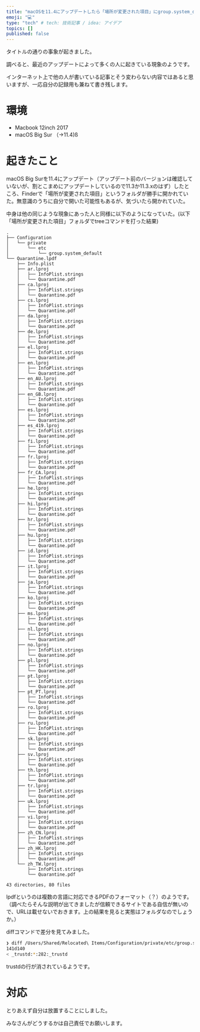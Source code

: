 ```yaml
---
title: "macOSを11.4にアップデートしたら「場所が変更された項目」にgroup.system_defaultが入っていた"
emoji: "💻"
type: "tech" # tech: 技術記事 / idea: アイデア
topics: []
published: false
---
```


タイトルの通りの事象が起きました。

調べると、最近のアップデートによって多くの人に起きている現象のようです。

インターネット上で他の人が書いている記事とそう変わらない内容ではあると思いますが、一応自分の記録用も兼ねて書き残します。

# 環境

- Macbook 12inch 2017
- macOS Big Sur （→11.4)ß

# 起きたこと

macOS Big Surを11.4にアップデート（アップデート前のバージョンは確認していないが、割とこまめにアップデートしているので11.3か11.3.xのはず）したところ、Finderで「場所が変更された項目」というフォルダが勝手に開かれていた。無意識のうちに自分で開いた可能性もあるが、気づいたら開かれていた。

中身は他の同じような現象にあった人と同様に以下のようになっていた。(以下「場所が変更された項目」フォルダでtreeコマンドを打った結果)

```
.
├── Configuration
│   └── private
│       └── etc
│           └── group.system_default
└── Quarantine.lpdf
    ├── Info.plist
    ├── ar.lproj
    │   ├── InfoPlist.strings
    │   └── Quarantine.pdf
    ├── ca.lproj
    │   ├── InfoPlist.strings
    │   └── Quarantine.pdf
    ├── cs.lproj
    │   ├── InfoPlist.strings
    │   └── Quarantine.pdf
    ├── da.lproj
    │   ├── InfoPlist.strings
    │   └── Quarantine.pdf
    ├── de.lproj
    │   ├── InfoPlist.strings
    │   └── Quarantine.pdf
    ├── el.lproj
    │   ├── InfoPlist.strings
    │   └── Quarantine.pdf
    ├── en.lproj
    │   ├── InfoPlist.strings
    │   └── Quarantine.pdf
    ├── en_AU.lproj
    │   ├── InfoPlist.strings
    │   └── Quarantine.pdf
    ├── en_GB.lproj
    │   ├── InfoPlist.strings
    │   └── Quarantine.pdf
    ├── es.lproj
    │   ├── InfoPlist.strings
    │   └── Quarantine.pdf
    ├── es_419.lproj
    │   ├── InfoPlist.strings
    │   └── Quarantine.pdf
    ├── fi.lproj
    │   ├── InfoPlist.strings
    │   └── Quarantine.pdf
    ├── fr.lproj
    │   ├── InfoPlist.strings
    │   └── Quarantine.pdf
    ├── fr_CA.lproj
    │   ├── InfoPlist.strings
    │   └── Quarantine.pdf
    ├── he.lproj
    │   ├── InfoPlist.strings
    │   └── Quarantine.pdf
    ├── hi.lproj
    │   ├── InfoPlist.strings
    │   └── Quarantine.pdf
    ├── hr.lproj
    │   ├── InfoPlist.strings
    │   └── Quarantine.pdf
    ├── hu.lproj
    │   ├── InfoPlist.strings
    │   └── Quarantine.pdf
    ├── id.lproj
    │   ├── InfoPlist.strings
    │   └── Quarantine.pdf
    ├── it.lproj
    │   ├── InfoPlist.strings
    │   └── Quarantine.pdf
    ├── ja.lproj
    │   ├── InfoPlist.strings
    │   └── Quarantine.pdf
    ├── ko.lproj
    │   ├── InfoPlist.strings
    │   └── Quarantine.pdf
    ├── ms.lproj
    │   ├── InfoPlist.strings
    │   └── Quarantine.pdf
    ├── nl.lproj
    │   ├── InfoPlist.strings
    │   └── Quarantine.pdf
    ├── no.lproj
    │   ├── InfoPlist.strings
    │   └── Quarantine.pdf
    ├── pl.lproj
    │   ├── InfoPlist.strings
    │   └── Quarantine.pdf
    ├── pt.lproj
    │   ├── InfoPlist.strings
    │   └── Quarantine.pdf
    ├── pt_PT.lproj
    │   ├── InfoPlist.strings
    │   └── Quarantine.pdf
    ├── ro.lproj
    │   ├── InfoPlist.strings
    │   └── Quarantine.pdf
    ├── ru.lproj
    │   ├── InfoPlist.strings
    │   └── Quarantine.pdf
    ├── sk.lproj
    │   ├── InfoPlist.strings
    │   └── Quarantine.pdf
    ├── sv.lproj
    │   ├── InfoPlist.strings
    │   └── Quarantine.pdf
    ├── th.lproj
    │   ├── InfoPlist.strings
    │   └── Quarantine.pdf
    ├── tr.lproj
    │   ├── InfoPlist.strings
    │   └── Quarantine.pdf
    ├── uk.lproj
    │   ├── InfoPlist.strings
    │   └── Quarantine.pdf
    ├── vi.lproj
    │   ├── InfoPlist.strings
    │   └── Quarantine.pdf
    ├── zh_CN.lproj
    │   ├── InfoPlist.strings
    │   └── Quarantine.pdf
    ├── zh_HK.lproj
    │   ├── InfoPlist.strings
    │   └── Quarantine.pdf
    └── zh_TW.lproj
        ├── InfoPlist.strings
        └── Quarantine.pdf

43 directories, 80 files
```

lpdfというのは複数の言語に対応できるPDFのフォーマット（？）のようです。（調べたらそんな説明が出てきましたが信頼できるサイトである自信が無いので、URLは載せないでおきます。上の結果を見ると実態はフォルダなのでしょうか。）

diffコマンドで差分を見てみました。

```bash
❯ diff /Users/Shared/Relocated\ Items/Configuration/private/etc/group.system_default /private/etc/group
141d140
< _trustd:*:282:_trustd
```

trustdの行が消されているようです。

# 対応

とりあえず自分は放置することにしました。

みなさんがどうするかは自己責任でお願いします。

